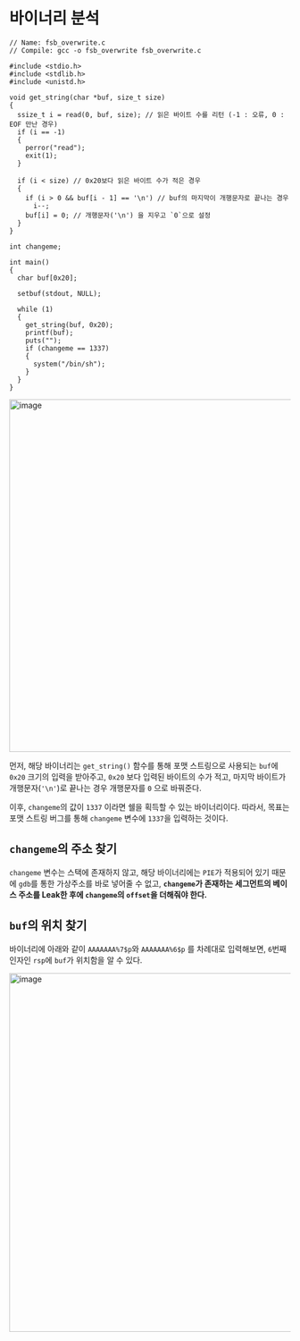 # 바이너리 분석

```
// Name: fsb_overwrite.c
// Compile: gcc -o fsb_overwrite fsb_overwrite.c

#include <stdio.h>
#include <stdlib.h>
#include <unistd.h>

void get_string(char *buf, size_t size)
{
  ssize_t i = read(0, buf, size); // 읽은 바이트 수를 리턴 (-1 : 오류, 0 : EOF 만난 경우)
  if (i == -1)
  {
    perror("read");
    exit(1);
  }

  if (i < size) // 0x20보다 읽은 바이트 수가 적은 경우
  {
    if (i > 0 && buf[i - 1] == '\n') // buf의 마지막이 개행문자로 끝나는 경우
      i--;
    buf[i] = 0; // 개행문자('\n') 을 지우고 `0`으로 설정
  }
}

int changeme;

int main()
{
  char buf[0x20];

  setbuf(stdout, NULL);

  while (1)
  {
    get_string(buf, 0x20);
    printf(buf);
    puts("");
    if (changeme == 1337)
    {
      system("/bin/sh");
    }
  }
}
```

<img width="631" alt="image" src="https://github.com/user-attachments/assets/37fb6f58-71ed-4d7e-9571-f4326c6c1867">

먼저, 해당 바이너리는 `get_string()` 함수를 통해 포맷 스트링으로 사용되는 `buf`에 `0x20` 크기의 입력을 받아주고, `0x20` 보다 입력된 바이트의 수가 적고, 마지막 바이트가 개행문자(`'\n'`)로 끝나는 경우 개행문자를 `0` 으로 바꿔준다.

이후, `changeme`의 값이 `1337` 이라면 쉘을 획득할 수 있는 바이너리이다. 따라서, 목표는 포맷 스트링 버그를 통해 `changeme` 변수에 `1337`을 입력하는 것이다.

## `changeme`의 주소 찾기

`changeme` 변수는 스택에 존재하지 않고, 해당 바이너리에는 `PIE`가 적용되어 있기 때문에 `gdb`를 통한 가상주소를 바로 넣어줄 수 없고, **`changeme`가 존재하는 세그먼트의 베이스 주소를 Leak한 후에 `changeme`의 `offset`을 더해줘야 한다.**

## `buf`의 위치 찾기

바이너리에 아래와 같이 `AAAAAAA%7$p`와 `AAAAAAA%6$p` 를 차례대로 입력해보면, `6`번째 인자인 `rsp`에 `buf`가 위치함을 알 수 있다.

<img width="642" alt="image" src="https://github.com/user-attachments/assets/05e6a3ec-925f-4cc5-9906-f08cbb9f9a5e">
